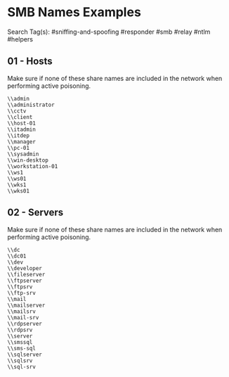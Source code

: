 # SMB Names Examples

Search Tag(s): #sniffing-and-spoofing #responder #smb #relay #ntlm #helpers

## 01 - Hosts

Make sure if none of these share names are included in the network when performing active poisoning.

```
\\admin
\\administrator
\\cctv
\\client
\\host-01
\\itadmin
\\itdep
\\manager
\\pc-01
\\sysadmin
\\win-desktop
\\workstation-01
\\ws1
\\ws01
\\wks1
\\wks01
```

## 02 - Servers

Make sure if none of these share names are included in the network when performing active poisoning.

```
\\dc
\\dc01
\\dev
\\developer
\\fileserver
\\ftpserver
\\ftpsrv
\\ftp-srv
\\mail
\\mailserver
\\mailsrv
\\mail-srv
\\rdpserver
\\rdpsrv
\\server
\\smssql
\\sms-sql
\\sqlserver
\\sqlsrv
\\sql-srv
```
